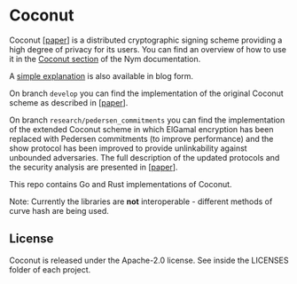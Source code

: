 Coconut
=======

Coconut [[paper](https://arxiv.org/abs/1802.07344)] is a distributed cryptographic signing scheme providing a high degree of privacy for its users. You can find an overview of how to use it in the [Coconut section](https://nymtech.net/docs/overview/private-access-control/) of the Nym documentation. 

A [simple explanation](https://constructiveproof.com/posts/2020-03-24-nym-credentials-overview/) is also available in blog form. 

On branch `develop` you can find the implementation of the original Coconut scheme as described in [[paper](https://arxiv.org/abs/1802.07344)].

On branch `research/pedersen_commitments` you can find the implementation of the extended Coconut scheme in which ElGamal encryption has been replaced 
with Pedersen commitments (to improve performance) and the show protocol has been improved to provide unlinkability against unbounded adversaries. 
The full description of the updated protocols and the security analysis are presented in [[paper](https://eprint.iacr.org/2022/011.pdf)]. 

This repo contains Go and Rust implementations of Coconut. 

Note: Currently the libraries are **not** interoperable - different methods of curve hash are being used.

[comment]: <> (They are interoperable - credentials created and re-randomized in Rust can be verified in Go, and vice versa.)

License
-------

Coconut is released under the Apache-2.0 license. See inside the LICENSES folder of each project. 